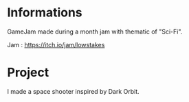 # Informations

GameJam made during a month jam with thematic of "Sci-Fi".

Jam :
https://itch.io/jam/lowstakes

# Project

I made a space shooter inspired by Dark Orbit.
